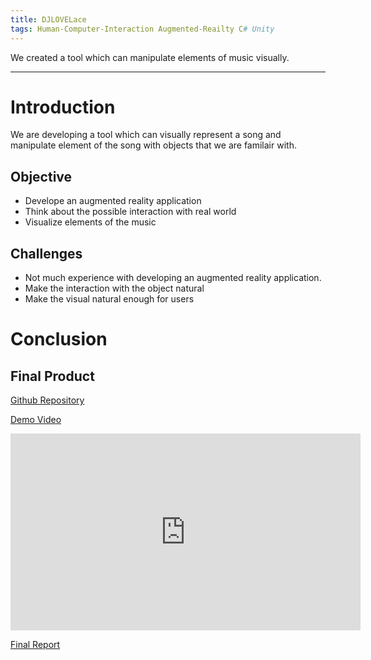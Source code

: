 ```yaml
---
title: DJLOVELace
tags: Human-Computer-Interaction Augmented-Reailty C# Unity
---
```

We created a tool which can manipulate elements of music visually.

<!--more-->
---

# Introduction
We are developing a tool which can visually represent a song and manipulate element of the song with objects that we are familair with.

## Objective
* Develope an augmented reality application
* Think about the possible interaction with real world
* Visualize elements of the music

## Challenges
* Not much experience with developing an augmented reality application.
* Make the interaction with the object natural
* Make the visual natural enough for users


# Conclusion

## Final Product


[Github Repository](https://github.com/hanum-lee/DJLoveLace)

[Demo Video](https://youtu.be/CzY47MGLqWU)

<iframe width="560" height="315" src="https://www.youtube.com/embed/CzY47MGLqWU" frameborder="0" allow="accelerometer; autoplay; clipboard-write; encrypted-media; gyroscope; picture-in-picture" allowfullscreen></iframe>

[Final Report](https://docs.google.com/document/d/1vURsnf8XujDTIs7-akQPw0tFCrqtLhrbKNwQ-3yl0CE/edit?usp=sharing)